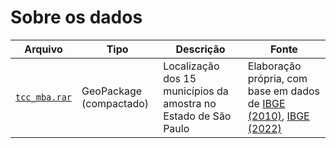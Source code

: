 # Sobre os dados

| Arquivo | Tipo | Descrição | Fonte |
| ----------- | ----------- | ----------- | ----------- |
| [`tcc_mba.rar`](https://github.com/icn-sousa/TCC_MBA_CD/blob/main/material_cartografico/tcc_mba.rar) | GeoPackage (compactado) | Localização dos 15 municípios da amostra no Estado de São Paulo | Elaboração própria, com base em dados de [IBGE (2010)](https://www.ibge.gov.br/geociencias/organizacao-do-territorio/estrutura-territorial/27385-localidades.html?=&t=acesso-ao-produto), [IBGE (2022)](https://www.ibge.gov.br/geociencias/organizacao-do-territorio/malhas-territoriais/15774-malhas.html?edicao=36516&t=acesso-ao-produto) |

